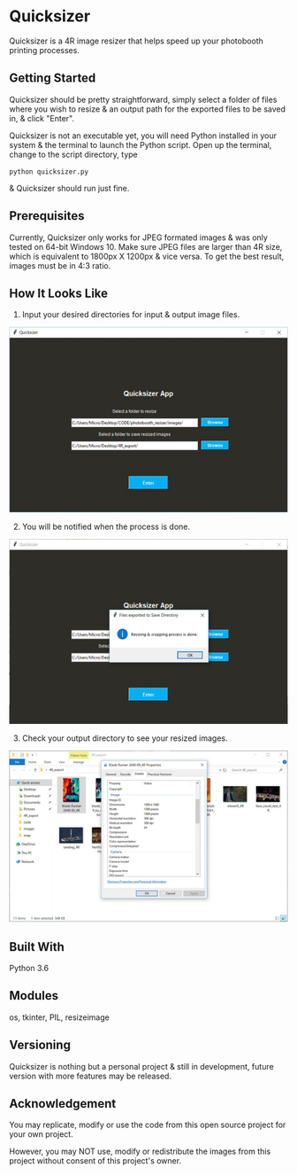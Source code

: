# Quicksizer
Quicksizer is a 4R image resizer that helps speed up your photobooth printing processes.

## Getting Started
Quicksizer should be pretty straightforward,
simply select a folder of files where you wish to resize & an output path for the exported files to be saved in, & click "Enter".

Quicksizer is not an executable yet, you will need Python installed in your system & the terminal to launch the Python script.
Open up the terminal, change to the script directory, type 
```
python quicksizer.py
```
& Quicksizer should run just fine.

## Prerequisites
Currently, Quicksizer only works for JPEG formated images & was only tested on 64-bit Windows 10.
Make sure JPEG files are larger than 4R size, which is equivalent to 1800px X 1200px & vice versa.
To get the best result, images must be in 4:3 ratio.

## How It Looks Like
1. Input your desired directories for input & output image files.

![Example 1](screenshots/quick_1.jpg)

2. You will be notified when the process is done.

![Example 2](screenshots/quick_2.jpg)

3. Check your output directory to see your resized images.

![Example 3](screenshots/quick_3.jpg)


## Built With
Python 3.6

## Modules
os, tkinter, PIL, resizeimage

## Versioning
Quicksizer is nothing but a personal project & still in development, future version with more features may be released.

## Acknowledgement
You may replicate, modify or use the code from this open source project for your own project.

However, you may NOT use, modify or redistribute the images from this project without consent of this project's owner.
